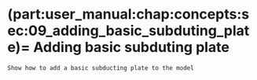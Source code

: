 (part:user_manual:chap:concepts:sec:09_adding_basic_subduting_plate)=
Adding basic subduting plate
============================

```{todo}
Show how to add a basic subducting plate to the model
```

